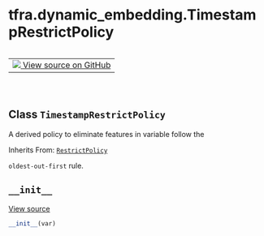 <meta name="robots" content="noindex">

# tfra.dynamic_embedding.TimestampRestrictPolicy

<!-- Insert buttons and diff -->

<table class="tfo-notebook-buttons tfo-api" align="left">

<td>
  <a target="_blank" href="https://github.com/tensorflow/recommenders-addons/tree/Lifann/add-api-docs/tensorflow_recommenders_addons/dynamic_embedding/python/ops/restrict_policies.py#L114-L230">
    <img src="https://www.tensorflow.org/images/GitHub-Mark-32px.png" />
    View source on GitHub
  </a>
</td>
</table>

<br/>
<br/>
<br/>
<br/>
<br/>






## Class `TimestampRestrictPolicy`

A derived policy to eliminate features in variable follow the

Inherits From: [`RestrictPolicy`](../../tfra/dynamic_embedding/RestrictPolicy.md)

<!-- Placeholder for "Used in" -->
`oldest-out-first` rule.

<h2 id="__init__"><code>__init__</code></h2>

<a target="_blank" href="https://github.com/tensorflow/recommenders-addons/tree/Lifann/add-api-docs/tensorflow_recommenders_addons/dynamic_embedding/python/ops/restrict_policies.py#L120-L153">View source</a>

``` python
__init__(var)
